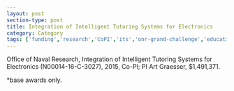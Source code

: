 ```yaml
---
layout: post
section-type: post
title: Integration of Intelligent Tutoring Systems for Electronics
category: Category
tags: ['funding','research','CoPI','its','onr-grand-challenge','education-research','discourse','semantics','nlp']
---
```

Office of Naval Research, Integration of Intelligent Tutoring Systems for Electronics (N00014-16-C-3027), 2015, Co-PI; PI Art Graesser, $1,491,371.

*base awards only.
